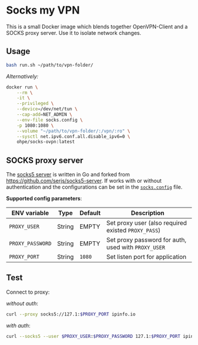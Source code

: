 # Socks my VPN

This is a small Docker image which blends together OpenVPN-Client and a SOCKS proxy server. Use it to isolate network changes.

## Usage

```bash
bash run.sh ~/path/to/vpn-folder/
```
_Alternatively:_

```bash
docker run \
    --rm \
    -it \
    --privileged \
    --device=/dev/net/tun \
    --cap-add=NET_ADMIN \
    --env-file socks.config \
    -p 1080:1080 \
    --volume "~/path/to/vpn-folder/:/vpn/:ro" \
    --sysctl net.ipv6.conf.all.disable_ipv6=0 \
    ohpe/socks-ovpn:latest
```


## SOCKS proxy server

The [socks5 server](server.go) is written in Go and forked from https://github.com/serjs/socks5-server.
If works with or without authentication and the configurations can be set in the 
[`socks.config`](socks.config) file.

**Supported config parameters**:

|ENV variable			|Type	|Default|Description|
|-----------------------|-------|-------|-----------|
|`PROXY_USER`			|String	|EMPTY	|Set proxy user (also required existed `PROXY_PASS`)|
|`PROXY_PASSWORD`		|String	|EMPTY	|Set proxy password for auth, used with `PROXY_USER`|
|`PROXY_PORT`			|String	|`1080`	|Set listen port for application|


## Test

Connect to proxy:

_without auth_:
```bash
curl --proxy socks5://127.1:$PROXY_PORT ipinfo.io
```

_with auth_:
```bash
curl --socks5 --user $PROXY_USER:$PROXY_PASSWORD 127.1:$PROXY_PORT ipinfo.io
```
